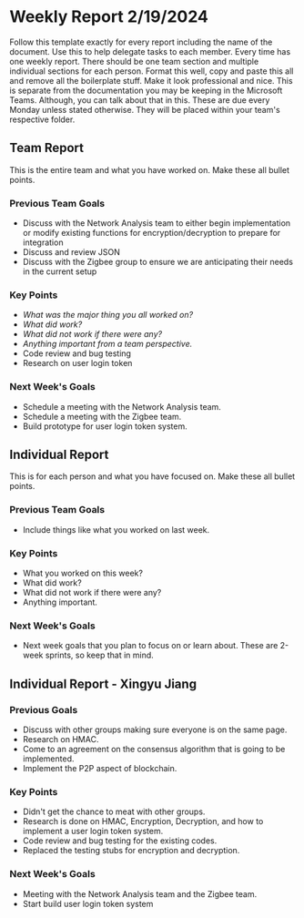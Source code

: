 # Weekly Report 2/19/2024
Follow this template exactly for every report including the name of the document. Use this to help delegate tasks to each member. Every time has one weekly report. There should be one team section and multiple individual sections for each person.
Format this well, copy and paste this all and remove all the boilerplate stuff. Make it look professional and nice. This is separate from the documentation you may be keeping in the Microsoft Teams. Although, you can talk about that in this. These are due every Monday unless stated otherwise. They will be placed within your team's respective folder.

## Team Report
This is the entire team and what you have worked on. Make these all bullet points.

### Previous Team Goals
- Discuss with the Network Analysis team to either begin implementation or modify existing functions for encryption/decryption to prepare for integration
- Discuss and review JSON
- Discuss with the Zigbee group to ensure we are anticipating their needs in the current setup

### Key Points
- *What was the major thing you all worked on?*
- *What did work?*
- *What did not work if there were any?*
- *Anything important from a team perspective.*
- Code review and bug testing
- Research on user login token
  
### Next Week's Goals
- Schedule a meeting with the Network Analysis team.
- Schedule a meeting with the Zigbee team.
- Build prototype for user login token system.

## Individual Report
This is for each person and what you have focused on. Make these all bullet points.

### Previous Team Goals
- Include things like what you worked on last week.
  
### Key Points
- What you worked on this week?
- What did work?
- What did not work if there were any?
- Anything important.
  
### Next Week's Goals
- Next week goals that you plan to focus on or learn about. These are 2-week sprints, so keep that in mind.

## Individual Report - Xingyu Jiang
### Previous Goals
- Discuss with other groups making sure everyone is on the same page.
- Research on HMAC.
- Come to an agreement on the consensus algorithm that is going to be implemented.
- Implement the P2P aspect of blockchain.

### Key Points
- Didn't get the chance to meat with other groups. 
- Research is done on HMAC, Encryption, Decryption, and how to implement a user login token system. 
- Code review and bug testing for the existing codes. 
- Replaced the testing stubs for encryption and decryption.

### Next Week's Goals
- Meeting with the Network Analysis team and the Zigbee team.
- Start build user login token system
